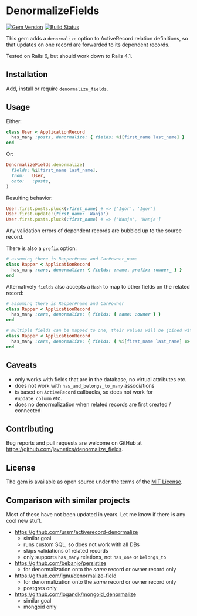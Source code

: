 # DenormalizeFields

[![Gem Version](https://badge.fury.io/rb/denormalize_fields.svg)](http://badge.fury.io/rb/denormalize_fields)
[![Build Status](https://github.com/jaynetics/denormalize_fields/workflows/tests/badge.svg)](https://github.com/jaynetics/denormalize_fields/actions)

This gem adds a `denormalize` option to ActiveRecord relation definitions, so that updates on one record are forwarded to its dependent records.

Tested on Rails 6, but should work down to Rails 4.1.

## Installation

Add, install or require `denormalize_fields`.

## Usage

Either:

```ruby
class User < ApplicationRecord
  has_many :posts, denormalize: { fields: %i[first_name last_name] }
end
```

Or:

```ruby
DenormalizeFields.denormalize(
  fields: %i[first_name last_name],
  from:   User,
  onto:   :posts,
)
```

Resulting behavior:

```ruby
User.first.posts.pluck(:first_name) # => ['Igor', 'Igor']
User.first.update!(first_name: 'Wanja')
User.first.posts.pluck(:first_name) # => ['Wanja', 'Wanja']
```

Any validation errors of dependent records are bubbled up to the source record.

There is also a `prefix` option:

```ruby
# assuming there is Rapper#name and Car#owner_name
class Rapper < ApplicationRecord
  has_many :cars, denormalize: { fields: :name, prefix: :owner_ } }
end
```

Alternatively `fields` also accepts a `Hash` to map to other fields on the related record:

```ruby
# assuming there is Rapper#name and Car#owner
class Rapper < ApplicationRecord
  has_many :cars, denormalize: { fields: { name: :owner } }
end

# multiple fields can be mapped to one, their values will be joined with " "
class Rapper < ApplicationRecord
  has_many :cars, denormalize: { fields: { %i[first_name last_name] => :owner } }
end
```

## Caveats

- only works with fields that are in the database, no virtual attributes etc.
- does not work with `has_and_belongs_to_many` associations
- is based on `ActiveRecord` callbacks, so does not work for `#update_column` etc.
- does no denormalization when related records are first created / connected

## Contributing

Bug reports and pull requests are welcome on GitHub at https://github.com/jaynetics/denormalize_fields.

## License

The gem is available as open source under the terms of the [MIT License](https://opensource.org/licenses/MIT).

## Comparison with similar projects

Most of these have not been updated in years. Let me know if there is any cool new stuff.

- https://github.com/ursm/activerecord-denormalize
  - similar goal
  - runs custom SQL, so does not work with all DBs
  - skips validations of related records
  - only supports `has_many` relations, not `has_one` or `belongs_to`
- https://github.com/bebanjo/persistize
  - for denormalization onto the *same* record or owner record only
- https://github.com/ignu/denormalize-field
  - for denormalization onto the *same* record or owner record only
  - postgres only
- https://github.com/logandk/mongoid_denormalize
  - similar goal
  - mongoid only
